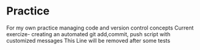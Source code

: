 # Practice
For my own practice managing code and version control concepts
Current exercize- creating an automated git add,commit, push script with customized messages
This Line will be removed after some tests
